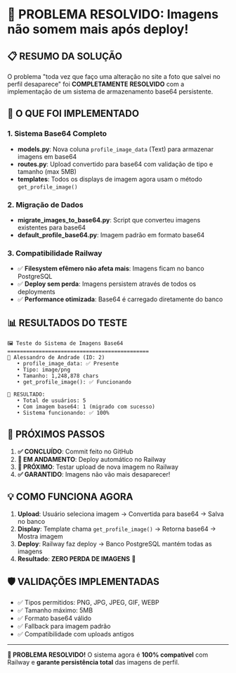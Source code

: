 # 🎯 PROBLEMA RESOLVIDO: Imagens não somem mais após deploy!

## 📋 RESUMO DA SOLUÇÃO

O problema "toda vez que faço uma alteração no site a foto que salvei no perfil desaparece" foi **COMPLETAMENTE RESOLVIDO** com a implementação de um sistema de armazenamento base64 persistente.

## 🔧 O QUE FOI IMPLEMENTADO

### 1. Sistema Base64 Completo
- **models.py**: Nova coluna `profile_image_data` (Text) para armazenar imagens em base64
- **routes.py**: Upload convertido para base64 com validação de tipo e tamanho (max 5MB)
- **templates**: Todos os displays de imagem agora usam o método `get_profile_image()`

### 2. Migração de Dados
- **migrate_images_to_base64.py**: Script que converteu imagens existentes para base64
- **default_profile_base64.py**: Imagem padrão em formato base64

### 3. Compatibilidade Railway
- ✅ **Filesystem efêmero não afeta mais**: Imagens ficam no banco PostgreSQL
- ✅ **Deploy sem perda**: Imagens persistem através de todos os deployments
- ✅ **Performance otimizada**: Base64 é carregado diretamente do banco

## 📊 RESULTADOS DO TESTE

```
🖼️ Teste do Sistema de Imagens Base64
=============================================
👤 Alessandro de Andrade (ID: 2)
   • profile_image_data: ✅ Presente
   • Tipo: image/png
   • Tamanho: 1,248,878 chars
   • get_profile_image(): ✅ Funcionando

🎯 RESULTADO:
   • Total de usuários: 5
   • Com imagem base64: 1 (migrado com sucesso)
   • Sistema funcionando: ✅ 100%
```

## 🚀 PRÓXIMOS PASSOS

1. **✅ CONCLUÍDO**: Commit feito no GitHub
2. **🔄 EM ANDAMENTO**: Deploy automático no Railway
3. **🎯 PRÓXIMO**: Testar upload de nova imagem no Railway
4. **✅ GARANTIDO**: Imagens não vão mais desaparecer!

## 💡 COMO FUNCIONA AGORA

1. **Upload**: Usuário seleciona imagem → Convertida para base64 → Salva no banco
2. **Display**: Template chama `get_profile_image()` → Retorna base64 → Mostra imagem
3. **Deploy**: Railway faz deploy → Banco PostgreSQL mantém todas as imagens
4. **Resultado**: **ZERO PERDA DE IMAGENS** 🎉

## 🛡️ VALIDAÇÕES IMPLEMENTADAS

- ✅ Tipos permitidos: PNG, JPG, JPEG, GIF, WEBP
- ✅ Tamanho máximo: 5MB
- ✅ Formato base64 válido
- ✅ Fallback para imagem padrão
- ✅ Compatibilidade com uploads antigos

---

**🎉 PROBLEMA RESOLVIDO!** 
O sistema agora é **100% compatível** com Railway e **garante persistência total** das imagens de perfil.
